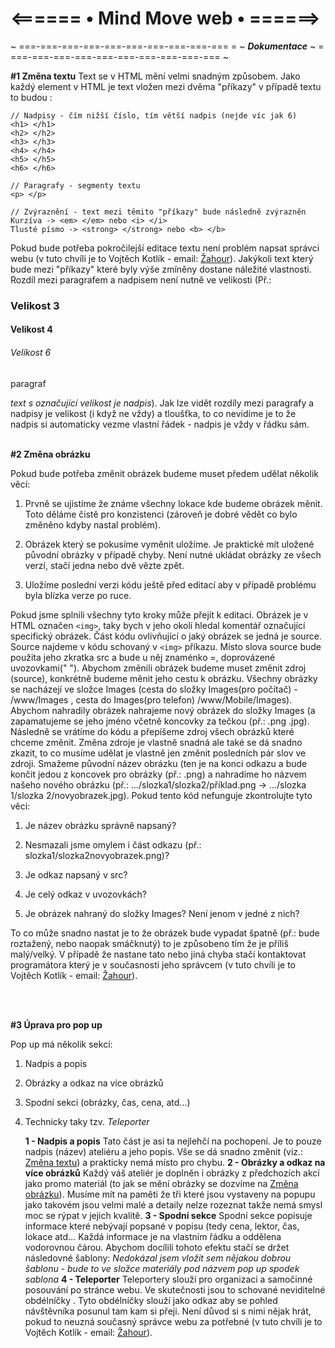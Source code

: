 # <====== • Mind Move web • ======>

~ ===-===-===-===-===-===-===-===-===-=== = ~ _**Dokumentace**_ ~ = ===-===-===-===-===-===-===-===-===-=== ~

<span id="zmena_textu"></span>
 **#1 Změna textu**
Text se v HTML mění velmi snadným způsobem. Jako každý element v HTML je text vložen mezi dvěma "příkazy" v případě textu to budou :

    // Nadpisy - čím nižší číslo, tím větší nadpis (nejde víc jak 6)
    <h1> </h1>
    <h2> </h2>
    <h3> </h3>
    <h4> </h4>
    <h5> </h5>
    <h6> </h6>
	
	// Paragrafy - segmenty textu 
	<p> </p>
	
	// Zvýraznění - text mezi těmito "příkazy" bude následně zvýrazněn
	Kurzíva -> <em> </em> nebo <i> </i>
	Tlusté písmo -> <strong> </strong> nebo <b> </b>

Pokud bude potřeba pokročilejší editace textu není problém napsat správci webu (v tuto chvíli je to  Vojtěch Kotlík - email: [Žahour](mailto:zahour959@gmail.com)). Jakýkoli text který bude mezi "příkazy" které byly výše zmíněny dostane náležité vlastnosti. Rozdíl mezi paragrafem a nadpisem není nutně ve velikosti (Př.: <h3>Velikost 3 </h3> <h4> Velikost 4 </h4> <h6>Velikost 6</h6> 
<p> paragraf </p> <em>text s označující velikost je nadpis</em>). Jak lze vidět rozdíly mezi paragrafy a nadpisy je velikost (i když ne vždy) a tloušťka,  to co nevidíme je to že nadpis si automaticky vezme vlastní řádek - nadpis je vždy v řádku sám.
    
<br>
<br>

<span id="zmena_obrazku"></span>
**#2 Změna obrázku**

Pokud bude potřeba změnit obrázek budeme muset předem udělat několik věcí:

1.  Prvně se ujistíme že známe všechny lokace kde budeme obrázek měnit. Toto děláme čistě pro konzistenci (zároveň je dobré vědět co bylo změněno kdyby nastal problém).
    
2.  Obrázek který se pokusíme vyměnit uložíme. Je praktické mít uložené původní obrázky v případě chyby. Není nutné ukládat obrázky ze všech verzí, stačí jedna nebo dvě vězte zpět.
    
3.  Uložíme poslední verzi kódu ještě před editací aby v případě problému byla blízka verze po ruce.
    

Pokud jsme splnili všechny tyto kroky může přejít k editaci. Obrázek je v HTML označen `<img>`, taky bych v jeho okolí hledal komentář označující specifický obrázek. Část kódu ovlivňující o jaký obrázek se jedná je source. Source najdeme v kódu schovaný v `<img>` příkazu. Místo slova source bude použita jeho zkratka src a bude u něj znaménko =, doprovázené uvozovkami(" "). Abychom změnili obrázek budeme muset změnit zdroj (source), konkrétně budeme měnit jeho cestu k obrázku. Všechny obrázky se nacházejí ve složce Images (cesta do složky Images(pro počítač) - /www/Images , cesta do Images(pro telefon) /www/Mobile/Images). Abychom nahradily obrázek nahrajeme nový obrázek do složky Images (a zapamatujeme se jeho jméno včetně koncovky za tečkou (př.: .png .jpg). Následně se vrátíme do kódu a přepíšeme zdroj všech obrázků které chceme změnit. Změna zdroje je vlastně snadná ale také se dá snadno zkazit, to co musíme udělat je vlastně jen změnit posledních pár slov ve zdroji. Smažeme původní název obrázku (ten je na konci odkazu a bude končit jedou z koncovek pro obrázky (př.: .png) a nahradíme ho názvem našeho nového obrázku (př.: …/slozka1/slozka2/příklad.png -> …/slozka 1/slozka 2/novyobrazek.jpg). Pokud tento kód nefunguje zkontrolujte tyto věci:

1.  Je název obrázku správně napsaný?
    
2.  Nesmazali jsme omylem i část odkazu (př.: slozka1/slozka2novyobrazek.png)?
    
3.  Je odkaz napsaný v src?
    
4.  Je celý odkaz v uvozovkách?
    
5.  Je obrázek nahraný do složky Images? Není jenom v jedné z nich?
    

To co může snadno nastat je to že obrázek bude vypadat špatně (př.: bude roztažený, nebo naopak smáčknutý) to je způsobeno tím že je příliš malý/velký. V případě že nastane tato nebo jiná chyba stačí kontaktovat programátora který je v současnosti jeho správcem (v tuto chvíli je to Vojtěch Kotlík - email: [Žahour](mailto:zahour959@gmail.com)).

  <br>
  <br>

<span id="uprava_pop_up"></span>
**#3 Úprava pro pop up**

Pop up má několik sekcí:

 1. Nadpis a popis
 2. Obrázky a odkaz na více obrázků
 3. Spodní sekci (obrázky, čas, cena, atd...)
 4. Technicky taky tzv. *Teleporter* 

	**1 - Nadpis a popis**
		Tato část je asi ta nejlehčí na pochopení. Je to pouze nadpis (název) ateliéru a jeho popis. Vše se dá snadno změnit (viz.: [Změna textu](#zmena_textu)) a prakticky nemá místo pro chybu.
		**2 - Obrázky a odkaz na více obrázků**
		Každý váš ateliér je doplněn i obrázky z předchozích akcí jako promo materiál (to jak se mění obrázky se dozvíme na [Změna obrázku](#zmena_obrazku)). Musíme mít na paměti že tři které jsou vystaveny na popupu jako takovém jsou velmi malé a detaily nelze rozeznat takže nemá smysl moc se rýpat v jejich kvalitě.
		**3 - Spodní sekce**
		Spodní sekce popisuje informace které nebývají popsané v popisu (tedy cena, lektor, čas, lokace atd... Každá informace je na vlastním řádku a oddělena vodorovnou čárou.  Abychom docílili tohoto efektu stačí se držet následovné šablony:
<em> 	Nedokázal jsem vložit sem nějakou dobrou šablonu - bude to ve složce materiály pod názvem pop up spodek sablona</em>
		**4 - Teleporter**
		Teleportery slouží pro organizaci a samočinné posouvání po stránce webu. Ve skutečnosti jsou to schované neviditelné obdélníčky . Tyto obdélníčky slouží jako odkaz aby se pohled návštěvníka posunul tam kam si přeji. Není důvod si s nimi nějak hrát, pokud to neuzná současný správce webu za potřebné (v tuto chvíli je to Vojtěch Kotlík - email: [Žahour](mailto:zahour959@gmail.com)).
